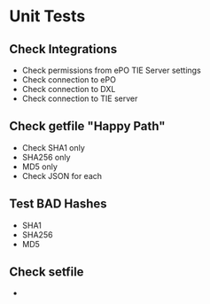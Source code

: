 # Unit Tests

## Check Integrations
* Check permissions from ePO TIE Server settings
* Check connection to ePO
* Check connection to DXL
* Check connection to TIE server

## Check getfile "Happy Path"
* Check SHA1 only
* SHA256 only
* MD5 only
* Check JSON for each

## Test BAD Hashes
* SHA1
* SHA256
* MD5

## Check setfile
* 

